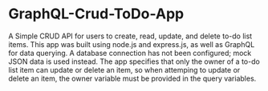 # GraphQL-Crud-ToDo-App
A Simple CRUD API for users to create, read, update, and delete to-do list items. This app was built using node.js and express.js, as well as GraphQL for data querying. A database connection has not been configured; mock JSON data is used instead. The app specifies that only the owner of a to-do list item can update or delete an item, so when attemping to update or delete an item, the owner variable must be provided in the query variables.
